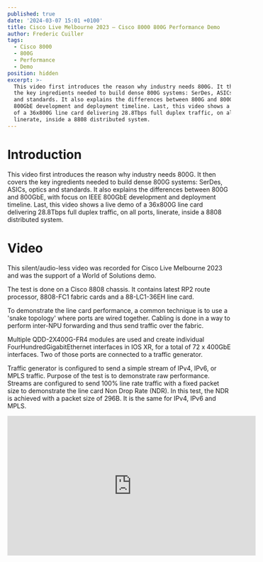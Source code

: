 ```yaml
---
published: true
date: '2024-03-07 15:01 +0100'
title: Cisco Live Melbourne 2023 – Cisco 8000 800G Performance Demo
author: Frederic Cuiller
tags:
  - Cisco 8000
  - 800G
  - Performance
  - Demo
position: hidden
excerpt: >-
  This video first introduces the reason why industry needs 800G. It then covers
  the key ingredients needed to build dense 800G systems: SerDes, ASICs, optics
  and standards. It also explains the differences between 800G and 800GbE and
  800GbE development and deployment timeline. Last, this video shows a live demo
  of a 36x800G line card delivering 28.8Tbps full duplex traffic, on all ports,
  linerate, inside a 8808 distributed system.
---
```

# Introduction

This video first introduces the reason why industry needs 800G. It then covers the key ingredients needed to build dense 800G systems: SerDes, ASICs, optics and standards. It also explains the differences between 800G and 800GbE, with focus on IEEE 800GbE development and deployment timeline. Last, this video shows a live demo of a 36x800G line card delivering 28.8Tbps full duplex traffic, on all ports, linerate, inside a 8808 distributed system.

# Video

This silent/audio-less video was recorded for Cisco Live Melbourne 2023 and was the support of a World of Solutions demo.

The test is done on a Cisco 8808 chassis. It contains latest RP2 route processor, 8808-FC1 fabric cards and a 88-LC1-36EH line card.  

To demonstrate the line card performance, a common technique is to use a 'snake topology' where ports are wired together. Cabling is done in a way to perform inter-NPU forwarding and thus send traffic over the fabric.  

Multiple QDD-2X400G-FR4 modules are used and create individual FourHundredGigabitEthernet interfaces in IOS XR, for a total of 72 x 400GbE interfaces. Two of those ports are connected to a traffic generator.

Traffic generator is configured to send a simple stream of IPv4, IPv6, or MPLS traffic. Purpose of the test is to demonstrate raw performance. Streams are configured to send 100% line rate traffic with a fixed packet size to demonstrate the line card Non Drop Rate (NDR). In this test, the NDR is achieved with a packet size of 296B. It is the same for IPv4, IPv6 and MPLS. 


<iframe width="560" height="315" src="https://www.youtube.com/embed/YJGFu-Xkfxs?si=TcEdAZR9X-G_L1Qw" title="YouTube video player" frameborder="0" allow="accelerometer; autoplay; clipboard-write; encrypted-media; gyroscope; picture-in-picture; web-share" allowfullscreen></iframe>

